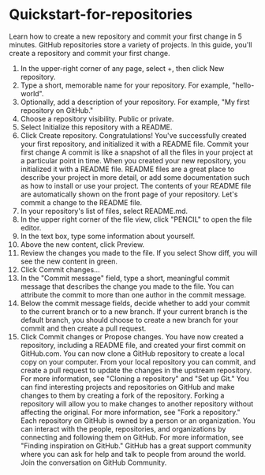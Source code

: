 # Quickstart-for-repositories
Learn how to create a new repository and commit your first change in 5 minutes.
GitHub repositories store a variety of projects. In this guide, you'll create a repository and commit your first change.
1. In the upper-right corner of any page, select +, then click New repository.
2. Type a short, memorable name for your repository. For example, "hello-world".
3. Optionally, add a description of your repository. For example, "My first repository on GitHub."
4. Choose a repository visibility. Public or private.
5. Select Initialize this repository with a README.
6. Click Create repository.
Congratulations! You've successfully created your first repository, and initialized it with a README file.
Commit your first change
A commit is like a snapshot of all the files in your project at a particular point in time.
When you created your new repository, you initialized it with a README file. README files are a great place to describe your project in more detail, or add some documentation such as how to install or use your project. The contents of your README file are automatically shown on the front page of your repository.
Let's commit a change to the README file.
1. In your repository's list of files, select README.md.
2. In the upper right corner of the file view, click "PENCIL" to open the file editor.
3. In the text box, type some information about yourself.
4. Above the new content, click Preview.
5. Review the changes you made to the file. If you select Show diff, you will see the new content in green.
6. Click Commit changes...
7. In the "Commit message" field, type a short, meaningful commit message that describes the change you made to the file. You can attribute the commit to more than one author in the commit message.
8. Below the commit message fields, decide whether to add your commit to the current branch or to a new branch. If your current branch is the default branch, you should choose to create a new branch for your commit and then create a pull request.
9. Click Commit changes or Propose changes.
You have now created a repository, including a README file, and created your first commit on GitHub.com.
You can now clone a GitHub repository to create a local copy on your computer. From your local repository you can commit, and create a pull request to update the changes in the upstream repository. For more information, see "Cloning a repository" and "Set up Git."
You can find interesting projects and repositories on GitHub and make changes to them by creating a fork of the repository. Forking a repository will allow you to make changes to another repository without affecting the original. For more information, see "Fork a repository."
Each repository on GitHub is owned by a person or an organization. You can interact with the people, repositories, and organizations by connecting and following them on GitHub. For more information, see "Finding inspiration on GitHub."
GitHub has a great support community where you can ask for help and talk to people from around the world. Join the conversation on GitHub Community.
